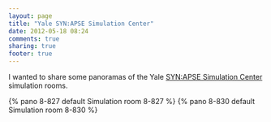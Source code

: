 ```yaml
---
layout: page
title: "Yale SYN:APSE Simulation Center"
date: 2012-05-18 08:24
comments: true
sharing: true
footer: true
---
```

I wanted to share some panoramas of the Yale [SYN:APSE Simulation Center][1]
simulation rooms.

{% pano 8-827 default Simulation room 8-827 %}
{% pano 8-830 default Simulation room 8-830 %}

[1]: http://yalenewhavenhealth.org/synapse/
